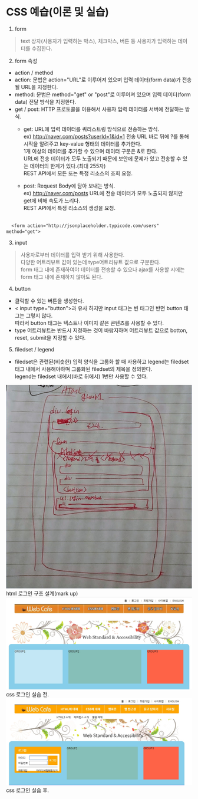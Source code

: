 # CSS 예습(이론 및 실습)

1. form
> text 상자(사용자가 입력하는 박스), 체크박스, 버튼 등 사용자가 입력하는 데이터를 수집한다.

2. form 속성
 - action / method
 - action: 문법은 action="URL"로 이루어져 있으며 입력 데이터(form data)가 전송될 URL을 지정한다.
 - method: 문법은 method="get" or "post"로 이루어져 있으며 입력 데이터(form data) 전달 방식을 지정한다.
  - get / post: HTTP 프로토콜을 이용해서 사용자 입력 데이터를 서버에 전달하는 방식.
    - get: URL에 입력 데이터를 쿼리스트링 방식으로 전송하는 방식.  
           ex) http://naver.com/posts?userId=1&id=1
           전송 URL 바로 뒤에 ?를 통해 시작을 알려주고 key-value 형태의 데이터를 추가한다.  
           1개 이상의 데이터를 추가할 수 있으며 데이터 구분은 &로 한다.  
           URL에 전송 데이터가 모두 노출되기 때문에 보안에 문제가 있고 전송할 수 있는 데이터의 한계가 있다.(최대 255자)  
           REST API에서 모든 또는 특정 리소스의 조회 요청.

    - post: Request Body에 담아 보내는 방식.  
            ex) http://naver.com/posts
            URL에 전송 데이터가 모두 노출되지 않지만 get에 비해 속도가 느리다.  
            REST API에서 특정 리소스의 생성을 요청.            
<pre><code>
  &ltform action="http://jsonplaceholder.typicode.com/users" method="get"&gt  
</code></pre>

3. input 
  > 사용자로부터 데이터를 입력 받기 위해 사용한다.  
    다양한 어트리뷰트 값이 있는데 type어트리뷰트 값으로 구분한다.  
    form 태그 내에 존재하여야 데이터를 전송할 수 있으나 ajax를 사용할 시에는 form 태그 내에 존재하지 않아도 된다.

4. button
  - 클릭할 수 있는 버튼을 생성한다.  
  - < input type="button">과 유사 하지만 input 태그는 빈 태그인 반면 button 태그는 그렇지 않다.  
  따라서 button 태그는 텍스트나 이미지 같은 콘텐츠를 사용할 수 있다.  
  - type 어트리뷰트는 반드시 지정하는 것이 바람지하며 어트리뷰트 값으로 botton, reset, submit을 지정할 수 있다.

5. filedset / legend
  - filedset은 관련된(비슷한) 입력 양식을 그룹화 할 때 사용하고 legend는 filedset 태그 내에서 사용해야하며 그룹화된 filedset의 제목을 정의한다.  
  legend는 filedset 내에서(바로 뒤에서) 1번만 사용할 수 있다. 


![html-로그인구조설계](/images/html-로그인구조설계.jpg)    
html 로그인 구조 설계(mark up)  
![로그인-실습-전](/images/로그인-실습-전.jpg)  
css 로그인 실습 전.  
![로그인-실습-후](/images/로그인-실습-후.jpg)  
css 로그인 실습 후.  